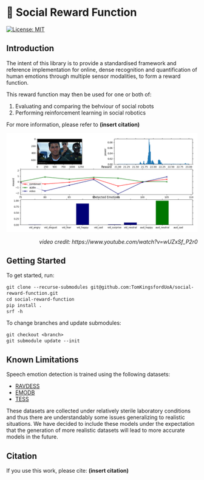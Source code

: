 # :robot: Social Reward Function

[![License: MIT](https://img.shields.io/badge/License-MIT-yellow.svg)](https://opensource.org/licenses/MIT)

## Introduction

The intent of this library is to provide a standardised framework and reference implementation for online, dense
recognition and quantification of human emotions through multiple sensor modalities, to form a reward function.

This reward function may then be used for one or both of:
1. Evaluating and comparing the behviour of social robots
2. Performing reinforcement learning in social robotics

For more information, please refer to **(insert citation)**

![screenshot](screenshot.png)
<div style="text-align: right"><i>video credit: https://www.youtube.com/watch?v=wUZxSf_P2r0</i></div>

## Getting Started

To get started, run:

    git clone --recurse-submodules git@github.com:TomKingsfordUoA/social-reward-function.git
    cd social-reward-function
    pip install .
    srf -h

To change branches and update submodules:


    git checkout <branch>
    git submodule update --init

## Known Limitations

Speech emotion detection is trained using the following datasets:
* [RAVDESS](https://zenodo.org/record/1188976)
* [EMODB](http://emodb.bilderbar.info/docu/)
* [TESS](https://tspace.library.utoronto.ca/handle/1807/24487)

These datasets are collected under relatively sterile laboratory conditions and thus there are understandably
some issues generalizing to realistic situations. We have decided to include these models under the expectation 
that the generation of more realistic datasets will lead to more accurate models in the future.

## Citation

If you use this work, please cite:
**(insert citation)**